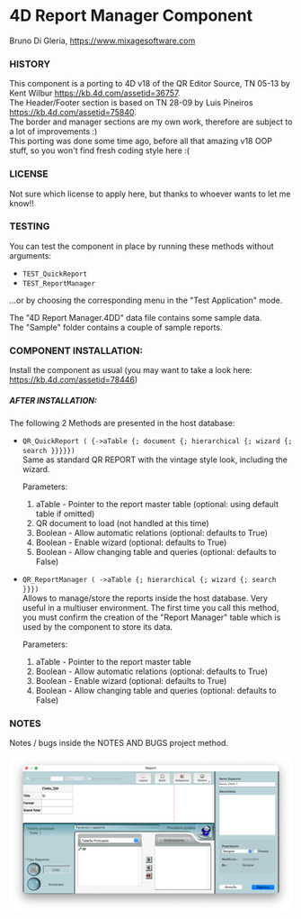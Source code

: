 # 4D Report Manager Component

Bruno Di Gleria, <https://www.mixagesoftware.com>

### HISTORY
This component is a porting to 4D v18 of the QR Editor Source, TN 05-13 by Kent Wilbur <https://kb.4d.com/assetid=36757>.   
The Header/Footer section is based on TN 28-09 by Luis Pineiros <https://kb.4d.com/assetid=75840>.  
The border and manager sections are my own work, therefore are subject to a lot of improvements :)  
This porting was done some time ago, before all that amazing v18 OOP stuff, so you won't find fresh coding style here :(

### LICENSE
Not sure which license to apply here, but thanks to whoever wants to let me know!!

### TESTING
You can test the component in place  by running these methods without arguments:  

* `TEST_QuickReport`  
* `TEST_ReportManager`   

...or by choosing the corresponding menu in the "Test Application" mode.   

The "4D Report Manager.4DD" data file contains some sample data.  
The "Sample" folder contains a couple of sample reports.

### COMPONENT INSTALLATION:
Install the component as usual (you may want to take a look here: <https://kb.4d.com/assetid=78446>)


##### AFTER INSTALLATION:
The following 2 Methods are presented in the host database:

* `QR_QuickReport ( {->aTable {; document {; hierarchical {; wizard {; search }}}}})`  
	Same as standard QR REPORT with the vintage style look, including the wizard. 
	
	Parameters:
	1. aTable - Pointer to the report master table (optional: using default table if omitted)  
	2. QR document to load (not handled at this time)  
	3. Boolean - Allow automatic relations (optional: defaults to True)  
	4. Boolean - Enable wizard (optional: defaults to True)  
	5. Boolean - Allow changing table and queries (optional: defaults to False)  

* `QR_ReportManager ( ->aTable {; hierarchical {; wizard {; search }}})`  
Allows to manage/store the reports inside the host database. Very useful in a multiuser environment. The first time you call this method, you must confirm the creation of the "Report Manager" table which is used by the component to store its data.

	Parameters:
	1. aTable - Pointer to the report master table
	2. Boolean - Allow automatic relations (optional: defaults to True)  
	3. Boolean - Enable wizard (optional: defaults to True)  
	4. Boolean - Allow changing table and queries (optional: defaults to False)  


### NOTES

Notes / bugs inside the NOTES AND BUGS project method.

![4D Report Manager Screenshot](4D%20Report%20Screenshot.png)